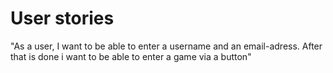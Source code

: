 # User stories


"As a user, I want to be able to enter a username and an email-adress. After that is done i want to be able to enter a game via a button"